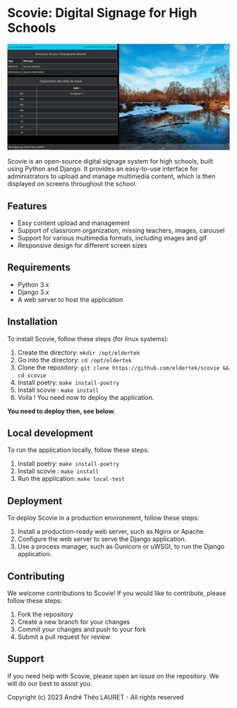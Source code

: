 # Scovie: Digital Signage for High Schools

![Scovie](docs/images/all.png)


Scovie is an open-source digital signage system for high schools, built using Python and Django. It provides an easy-to-use interface for administrators to upload and manage multimedia content, which is then displayed on screens throughout the school.

## Features

- Easy content upload and management
- Support of classroom organization, missing teachers, images, carousel
- Support for various multimedia formats, including images and gif
- Responsive design for different screen sizes

## Requirements

- Python 3.x
- Django 3.x
- A web server to host the application

## Installation

To install Scovie, follow these steps (for linux systems):

1. Create the directory: `mkdir /opt/eldertek`
2. Go into the directory: `cd /opt/eldertek`
3. Clone the repository: `git clone https://github.com/eldertek/scovie && cd scovie`
4. Install poetry: `make install-poetry`
5. Install scovie : `make install`
6. Voila ! You need now to deploy the application.

**You need to deploy then, see below.**

## Local development
To run the application locally, follow these steps:

1. Install poetry: `make install-poetry`
2. Install scovie : `make install`
3. Run the application: `make local-test`


## Deployment

To deploy Scovie in a production environment, follow these steps:

1. Install a production-ready web server, such as Nginx or Apache.
2. Configure the web server to serve the Django application.
3. Use a process manager, such as Gunicorn or uWSGI, to run the Django application.

## Contributing

We welcome contributions to Scovie! If you would like to contribute, please follow these steps:

1. Fork the repository
2. Create a new branch for your changes
3. Commit your changes and push to your fork
4. Submit a pull request for review

## Support

If you need help with Scovie, please open an issue on the repository. We will do our best to assist you.

Copyright (c) 2023 André Théo LAURET - All rights reserved
